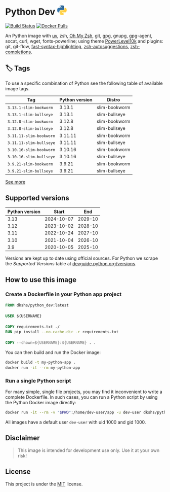 # Python Dev <img src="https://raw.githubusercontent.com/docker-library/docs/01c12653951b2fe592c1f93a13b4e289ada0e3a1/python/logo.png" alt="Python Image" width="30px" />

[![Build Status](https://img.shields.io/github/actions/workflow/status/dkshs/python_dev/build.yml?branch=master)](https://github.com/dkshs/python_dev/actions/workflows/build.yml?query=branch%3Amaster)
[![Docker Pulls](https://img.shields.io/docker/pulls/dkshs/python_dev?style=flat-square&color=7c3aed)](https://hub.docker.com/r/dkshs/python_dev)

An Python image with [uv](https://github.com/astral-sh/uv), zsh, [Oh My Zsh](https://ohmyz.sh/), git, gpg, gnupg, gpg-agent, socat, curl, wget, fonts-powerline; using theme [PowerLevel10k](https://github.com/romkatv/powerlevel10k) and plugins: git, git-flow, [fast-syntax-highlighting](https://github.com/zdharma-continuum/fast-syntax-highlighting), [zsh-autosuggestions](https://github.com/zsh-users/zsh-autosuggestions), [zsh-completions](https://github.com/zsh-users/zsh-completions).

## 🏷 Tags

To use a specific combination of Python see the following table of available image tags.

| Tag                     | Python version | Distro        |
| ----------------------- | -------------- | ------------- |
| `3.13.1-slim-bookworm`  | 3.13.1         | slim-bookworm |
| `3.13.1-slim-bullseye`  | 3.13.1         | slim-bullseye |
| `3.12.8-slim-bookworm`  | 3.12.8         | slim-bookworm |
| `3.12.8-slim-bullseye`  | 3.12.8         | slim-bullseye |
| `3.11.11-slim-bookworm` | 3.11.11        | slim-bookworm |
| `3.11.11-slim-bullseye` | 3.11.11        | slim-bullseye |
| `3.10.16-slim-bookworm` | 3.10.16        | slim-bookworm |
| `3.10.16-slim-bullseye` | 3.10.16        | slim-bullseye |
| `3.9.21-slim-bookworm`  | 3.9.21         | slim-bookworm |
| `3.9.21-slim-bullseye`  | 3.9.21         | slim-bullseye |

[See more](https://hub.docker.com/r/dkshs/python_dev/tags)

## Supported versions

| Python version | Start      | End     |
| -------------- | ---------- | ------- |
| 3.13           | 2024-10-07 | 2029-10 |
| 3.12           | 2023-10-02 | 2028-10 |
| 3.11           | 2022-10-24 | 2027-10 |
| 3.10           | 2021-10-04 | 2026-10 |
| 3.9            | 2020-10-05 | 2025-10 |

Versions are kept up to date using official sources. For Python we scrape the _Supported Versions_ table at [devguide.python.org/versions](https://devguide.python.org/versions/#supported-versions).

## How to use this image

### Create a Dockerfile in your Python app project

```dockerfile
FROM dkshs/python_dev:latest

USER ${USERNAME}

COPY requirements.txt ./
RUN pip install --no-cache-dir -r requirements.txt

COPY --chown=${USERNAME}:${USERNAME} . .
```

You can then build and run the Docker image:

```bash
docker build -t my-python-app .
docker run -it --rm my-python-app
```

### Run a single Python script

For many simple, single file projects, you may find it inconvenient to write a complete Dockerfile. In such cases, you can run a Python script by using the Python Docker image directly:

```bash
docker run -it --rm -v "$PWD":/home/dev-user/app -u dev-user dkshs/python_dev
```

All images have a default user `dev-user` with uid 1000 and gid 1000.

## Disclaimer

> This image is intended for development use only. Use it at your own risk!

## License

This project is under the [MIT](/LICENSE) license.
